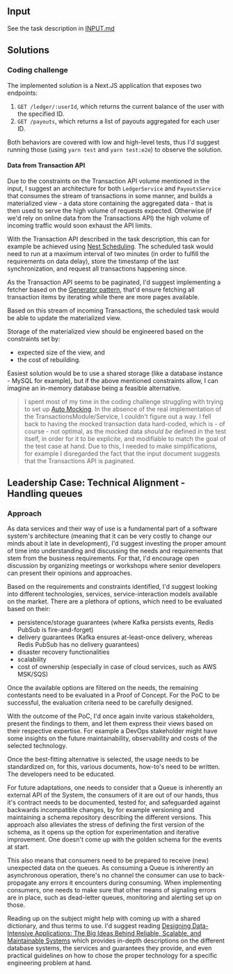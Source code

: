 ## Input

See the task description in [INPUT.md]()

## Solutions

### Coding challenge

The implemented solution is a Next.JS application that exposes two endpoints:

1. `GET /ledger/:userId`, which returns the current balance of the user with the specified ID.
1. `GET /payouts`, which returns a list of payouts aggregated for each user ID.

Both behaviors are covered with low and high-level tests, thus I'd suggest running those (using `yarn test` and `yarn test:e2e`) to observe the solution.

#### Data from Transaction API

Due to the constraints on the Transaction API volume mentioned in the input, I suggest an architecture
for both `LedgerService` and `PayoutsService` that consumes the stream of transactions in some manner,
and builds a materialized view - a data store containing the aggregated data - that is then used to
serve the high volume of requests expected. Otherwise (if we'd rely on online data from the Transactions API)
the high volume of incoming traffic would soon exhaust the API limits.

With the Transaction API described in the task description, this can for example be achieved using
[Nest Scheduling](https://docs.nestjs.com/techniques/task-scheduling). The scheduled task would need to
run at a maximum interval of two minutes (in order to fulfill the requirements on data delay), store
the timestamp of the last synchronization, and request all transactions happening since.

As the Transaction API seems to be paginated, I'd suggest implementing a fetcher based on the [Generator
pattern](https://developer.mozilla.org/en-US/docs/Web/JavaScript/Reference/Global_Objects/AsyncGenerator),
that'd ensure fetching all transaction items by iterating while there are more pages available.

Based on this stream of incoming Transactions, the scheduled task would be able to update the materialized view.

Storage of the materialized view should be engineered based on the constraints set by:
* expected size of the view, and
* the cost of rebuilding.

Easiest solution would be to use a shared storage (like a database instance - MySQL for example), but if
the above mentioned constraints allow, I can imagine an in-memory database being a feasible alternative.

> I spent most of my time in the coding challenge struggling with trying to set up 
> [Auto Mocking](https://docs.nestjs.com/fundamentals/testing#auto-mocking). In the absence of the real implementation
> of the TransactionsModule/Service, I couldn't figure out a way. I fell back to having the mocked transaction
> data hard-coded, which is - of course - not optimal, as the mocked data _should be_ defined in the test
> itself, in order for it to be explicite, and modifiable to match the goal of the test case at hand.
> Due to this, I needed to make simplifications, for example I disregarded the fact that the input document
> suggests that the Transactions API is paginated.

## Leadership Case: Technical Alignment - Handling queues

### Approach

As data services and their way of use is a fundamental part of a software system's architecture (meaning that it can be very costly to
change our minds about it late in development), I'd suggest investing the proper amount of time into understanding and discussing the needs and requirements that stem from the business requirements. For that, I'd encourage open discussion by organizing meetings or workshops where senior developers can present their opinions and approaches.

Based on the requirements and constraints identified, I'd suggest looking into different technologies, services, service-interaction models available on the market. There are a plethora of options, which need to be evaluated based on their:

* persistence/storage guarantees (where Kafka persists events, Redis PubSub is fire-and-forget)
* delivery guarantees (Kafka ensures at-least-once delivery, whereas Redis PubSub has no delivery guarantees)
* disaster recovery functionalities
* scalability
* cost of ownership (especially in case of cloud services, such as AWS MSK/SQS)

Once the available options are filtered on the needs, the remaining contestants need to be evaluated in a Proof of Concept. For the
PoC to be successful, the evaluation criteria need to be carefully designed.

With the outcome of the PoC, I'd once again invite various stakeholders, present the findings to them, and let them express their views
based on their respective expertise. For example a DevOps stakeholder might have some insights on the future maintainability, observability
and costs of the selected technology.

Once the best-fitting alternative is selected, the usage needs to be standardized on, for this, various documents, how-to's need to be
written. The developers need to be educated.

For future adaptations, one needs to consider that a Queue is inherently an external API of the System, the consumers of it are out of
our hands, thus it's contract needs to be documented, tested for, and safeguarded against backwards incompatible changes, by for example
versioning and maintaining a schema repository describing the different versions. This approach also alleviates the stress of defining
the first version of the schema, as it opens up the option for experimentation and iterative improvement. One doesn't come up with the
golden schema for the events at start.

This also means that consumers need to be prepared to receive (new) unexpected data on the queues. As consuming a Queue is inherently
an asynchronous operation, there's no channel the consumer can use to back-propagate any errors it encounters during consuming. When
implementing consumers, one needs to make sure that other means of signaling errors are in place, such as dead-letter queues, monitoring
and alerting set up on those.

Reading up on the subject might help with coming up with a shared dictionary, and thus terms to use. I'd suggest reading
[Designing Data-Intensive Applications: The Big Ideas Behind Reliable, Scalable, and Maintainable Systems](https://www.amazon.com/Designing-Data-Intensive-Applications-Reliable-Maintainable/dp/1449373321)
which provides in-depth descriptions on the different database systems, the services and guarantees they provide, and even practical
guidelines on how to chose the proper technology for a specific engineering problem at hand.
